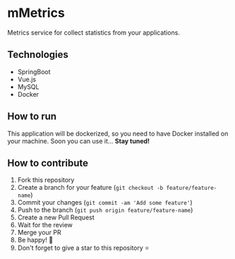 # mMetrics
Metrics service for collect statistics from your applications.

## Technologies
* SpringBoot 
* Vue.js
* MySQL
* Docker

## How to run
This application will be dockerized, so you need to have Docker installed on your machine. 
Soon you can use it... **Stay tuned!**

## How to contribute
1. Fork this repository
2. Create a branch for your feature (`git checkout -b feature/feature-name`)
3. Commit your changes (`git commit -am 'Add some feature'`)
4. Push to the branch (`git push origin feature/feature-name`)
5. Create a new Pull Request
6. Wait for the review
7. Merge your PR
8. Be happy! :tada:
9. Don't forget to give a star to this repository :star: